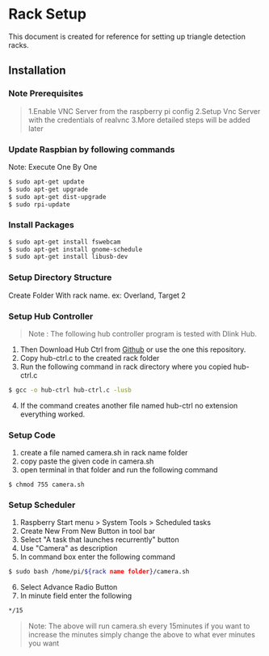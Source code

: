 # Rack Setup
This document is created for reference for setting up triangle detection racks.
## Installation
### Note Prerequisites
> 1.Enable VNC Server from the raspberry pi config
> 2.Setup Vnc Server with the credentials of realvnc
> 3.More detailed steps will be added later

### Update Raspbian by following commands
Note: Execute One By One
```sh
$ sudo apt-get update
$ sudo apt-get upgrade
$ sudo apt-get dist-upgrade
$ sudo rpi-update
```
### Install Packages
```sh
$ sudo apt-get install fswebcam
$ sudo apt-get install gnome-schedule
$ sudo apt-get install libusb-dev
```
### Setup Directory Structure
Create Folder With rack name. ex: Overland, Target 2

### Setup Hub Controller
> Note : The following hub controller program is tested with Dlink Hub.
1. Then Download Hub Ctrl from [Github](https://github.com/codazoda/hub-ctrl.c) or use the one this repository.
2. Copy hub-ctrl.c to the created rack folder
3. Run the following command in rack directory where you copied hub-ctrl.c
```sh
$ gcc -o hub-ctrl hub-ctrl.c -lusb
```
4. If the command creates another file named hub-ctrl no extension everything worked.

### Setup Code
1. create a file named camera.sh in rack name folder
2. copy paste the given code in camera.sh
3. open terminal in that folder and run the following command
```
$ chmod 755 camera.sh
```

### Setup Scheduler
1. Raspberry Start menu > System Tools > Scheduled tasks
2. Create New From New Button in tool bar
3. Select "A task that launches recurrently" button
4. Use "Camera" as description
5. In command box enter the following command
```sh
$ sudo bash /home/pi/${rack name folder}/camera.sh
```
6. Select Advance Radio Button
7. In minute field enter the following
```sh
*/15
```
> Note:
> The above will run camera.sh every 15minutes if you want to increase the minutes simply change the above to what ever minutes you want
